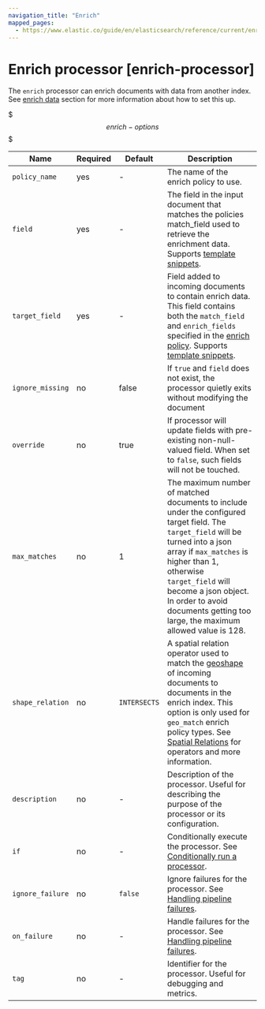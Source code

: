 ```yaml
---
navigation_title: "Enrich"
mapped_pages:
  - https://www.elastic.co/guide/en/elasticsearch/reference/current/enrich-processor.html
---
```


# Enrich processor [enrich-processor]


The `enrich` processor can enrich documents with data from another index. See [enrich data](docs-content://manage-data/ingest/transform-enrich/data-enrichment.md) section for more information about how to set this up.

$$$enrich-options$$$

| Name | Required | Default | Description |
| --- | --- | --- | --- |
| `policy_name` | yes | - | The name of the enrich policy to use. |
| `field` | yes | - | The field in the input document that matches the policies match_field used to retrieve the enrichment data. Supports [template snippets](docs-content://manage-data/ingest/transform-enrich/ingest-pipelines.md#template-snippets). |
| `target_field` | yes | - | Field added to incoming documents to contain enrich data. This field contains both the `match_field` and `enrich_fields` specified in the [enrich policy](https://www.elastic.co/docs/api/doc/elasticsearch/operation/operation-enrich-put-policy). Supports [template snippets](docs-content://manage-data/ingest/transform-enrich/ingest-pipelines.md#template-snippets). |
| `ignore_missing` | no | false | If `true` and `field` does not exist, the processor quietly exits without modifying the document |
| `override` | no | true | If processor will update fields with pre-existing non-null-valued field. When set to `false`, such fields will not be touched. |
| `max_matches` | no | 1 | The maximum number of matched documents to include under the configured target field. The `target_field` will be turned into a json array if `max_matches` is higher than 1, otherwise `target_field` will become a json object. In order to avoid documents getting too large, the maximum allowed value is 128. |
| `shape_relation` | no | `INTERSECTS` | A spatial relation operator used to match the [geoshape](/reference/elasticsearch/mapping-reference/geo-shape.md) of incoming documents to documents in the enrich index. This option is only used for `geo_match` enrich policy types. See [Spatial Relations](/reference/query-languages/query-dsl/query-dsl-shape-query.md#_spatial_relations) for operators and more information. |
| `description` | no | - | Description of the processor. Useful for describing the purpose of the processor or its configuration. |
| `if` | no | - | Conditionally execute the processor. See [Conditionally run a processor](docs-content://manage-data/ingest/transform-enrich/ingest-pipelines.md#conditionally-run-processor). |
| `ignore_failure` | no | `false` | Ignore failures for the processor. See [Handling pipeline failures](docs-content://manage-data/ingest/transform-enrich/ingest-pipelines.md#handling-pipeline-failures). |
| `on_failure` | no | - | Handle failures for the processor. See [Handling pipeline failures](docs-content://manage-data/ingest/transform-enrich/ingest-pipelines.md#handling-pipeline-failures). |
| `tag` | no | - | Identifier for the processor. Useful for debugging and metrics. |

